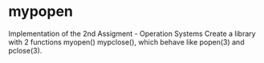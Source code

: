 # mypopen
Implementation of the 2nd Assigment - Operation Systems
Create a library with 2 functions myopen() mypclose(), which behave like popen(3) and pclose(3).


